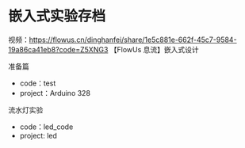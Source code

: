 # 嵌入式实验存档


视频：https://flowus.cn/dinghanfei/share/1e5c881e-662f-45c7-9584-19a86ca41eb8?code=Z5XNG3
【FlowUs 息流】嵌入式设计


准备篇
+ code：test
+ project：Arduino 328

流水灯实验
+ code：led_code
+ project: led
